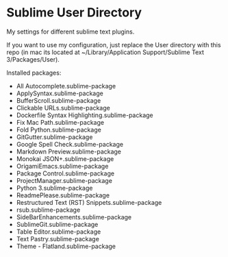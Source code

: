 # Sublime User Directory

My settings for different sublime text plugins.

If you want to use my configuration, just replace the User directory with this repo (in mac its located at ~/Library/Application Support/Sublime Text 3/Packages/User).

Installed packages:

* All Autocomplete.sublime-package
* ApplySyntax.sublime-package
* BufferScroll.sublime-package
* Clickable URLs.sublime-package
* Dockerfile Syntax Highlighting.sublime-package
* Fix Mac Path.sublime-package
* Fold Python.sublime-package
* GitGutter.sublime-package
* Google Spell Check.sublime-package
* Markdown Preview.sublime-package
* Monokai JSON+.sublime-package
* OrigamiEmacs.sublime-package
* Package Control.sublime-package
* ProjectManager.sublime-package
* Python 3.sublime-package
* ReadmePlease.sublime-package
* Restructured Text (RST) Snippets.sublime-package
* rsub.sublime-package
* SideBarEnhancements.sublime-package
* SublimeGit.sublime-package
* Table Editor.sublime-package
* Text Pastry.sublime-package
* Theme - Flatland.sublime-package
